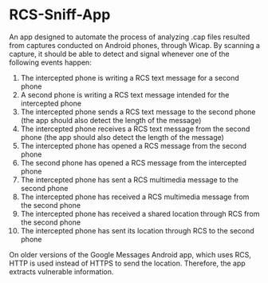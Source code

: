 # RCS-Sniff-App

An app designed to automate the process of analyzing .cap files resulted from captures conducted on Android phones, through Wicap.
By scanning a capture, it should be able to detect and signal whenever one of the following events happen:

1. The intercepted phone is writing a RCS text message for a second phone
2. A second phone is writing a RCS text message intended for the intercepted phone
3. The intercepted phone sends a RCS text message to the second phone (the app should also detect the length of the message)
4. The intercepted phone receives a RCS text message from the second phone (the app should also detect the length of the message)
5. The intercepted phone has opened a RCS message from the second phone
6. The second phone has opened a RCS message from the intercepted phone
7. The intercepted phone has sent a RCS multimedia message to the second phone
8. The intercepted phone has received a RCS multimedia message from the second phone
9. The intercepted phone has received a shared location through RCS from the second phone
10. The intercepted phone has sent its location through RCS to the second phone

On older versions of the Google Messages Android app, which uses RCS, HTTP is used instead of HTTPS to send the location. Therefore, the app extracts vulnerable information.

